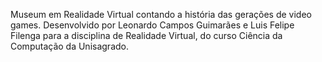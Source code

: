 Museum em Realidade Virtual contando a história das gerações de video games.
Desenvolvido por Leonardo Campos Guimarães e Luis Felipe Filenga para a disciplina de Realidade Virtual,
do curso Ciência da Computação da Unisagrado.